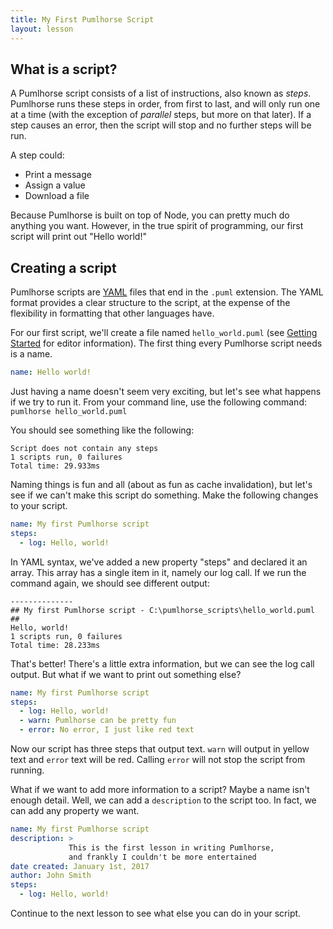 ```yaml
---
title: My First Pumlhorse Script
layout: lesson
---
```


## What is a script?

A Pumlhorse script consists of a list of instructions, also known as _steps_. Pumlhorse runs these steps
in order, from first to last, and will only run one at a time (with the exception of _parallel_ steps, but more on that later).
If a step causes an error, then the script will stop and no further steps will be run.

A step could:

* Print a message
* Assign a value
* Download a file

Because Pumlhorse is built on top of Node, you can pretty much do anything you want. However, in the true spirit of programming,
our first script will print out "Hello world!"

## Creating a script

Pumlhorse scripts are [YAML](http://yaml.org) files that end in the `.puml` extension. The YAML format provides a clear structure
to the script, at the expense of the flexibility in formatting that other languages have.

For our first script, we'll create a file named `hello_world.puml` (see [Getting Started](./lesson0_gettingStarted.md) for
editor information). The first thing every Pumlhorse script needs is a name.

```yaml
name: Hello world!
```

Just having a name doesn't seem very exciting, but let's see what happens if we try to run it. From your command line,
use the following command: `pumlhorse hello_world.puml`

You should see something like the following:

```
Script does not contain any steps
1 scripts run, 0 failures
Total time: 29.933ms
```

Naming things is fun and all (about as fun as cache invalidation), but let's see if we can't make this script do something.
Make the following changes to your script.

```yaml
name: My first Pumlhorse script
steps:
  - log: Hello, world!
```

In YAML syntax, we've added a new property "steps" and declared it an array. This array has a single item in it, namely our
log call. If we run the command again, we should see different output:

```
--------------
## My first Pumlhorse script - C:\pumlhorse_scripts\hello_world.puml ##
Hello, world!
1 scripts run, 0 failures
Total time: 28.233ms
```

That's better! There's a little extra information, but we can see the log call output. But what if we want to print out something else?

```yaml
name: My first Pumlhorse script
steps:
  - log: Hello, world!
  - warn: Pumlhorse can be pretty fun
  - error: No error, I just like red text
```

Now our script has three steps that output text. `warn` will output in yellow text and `error` text will be red. Calling `error` will not
stop the script from running.

What if we want to add more information to a script? Maybe a name isn't enough detail. Well, we can add a `description` to the script too.
In fact, we can add any property we want.

```yaml
name: My first Pumlhorse script
description: >
             This is the first lesson in writing Pumlhorse, 
             and frankly I couldn't be more entertained
date created: January 1st, 2017
author: John Smith
steps:
  - log: Hello, world!
```

Continue to the next lesson to see what else you can do in your script.